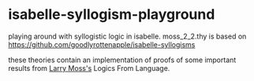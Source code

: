 # isabelle-syllogism-playground
playing around with syllogistic logic in isabelle. moss_2_2.thy is based on https://github.com/goodlyrottenapple/isabelle-syllogisms

these theories contain an implementation of proofs of 
some important results from [Larry Moss's](https://iulg.sitehost.iu.edu/moss/) Logics From Language.